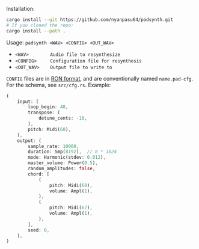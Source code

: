 Installation:

```sh
cargo install --git https://github.com/nyanpasu64/padsynth.git
# If you cloned the repo:
cargo install --path .
```

Usage: `padsynth <WAV> <CONFIG> <OUT_WAV>`

- `<WAV>        Audio file to resynthesize`
- `<CONFIG>     Configuration file for resynthesis`
- `<OUT_WAV>    Output file to write to`

`CONFIG` files are in [RON format](https://docs.rs/ron/latest/ron/), and are conventionally named `name.pad-cfg`. For the schema, see `src/cfg.rs`. Example:

```rust
(
    input: (
        loop_begin: 48,
        transpose: (
            detune_cents: -10,
        ),
        pitch: Midi(60),
    ),
    output: (
        sample_rate: 10000,
        duration: Smp(8192),  // 8 * 1024
        mode: Harmonic(stdev: 0.012),
        master_volume: Power(0.5),
        random_amplitudes: false,
        chord: [
            (
                pitch: Midi(60),
                volume: Ampl(1),
            ),
            (
                pitch: Midi(67),
                volume: Ampl(1),
            ),
        ],
        seed: 0,
    ),
)
```
